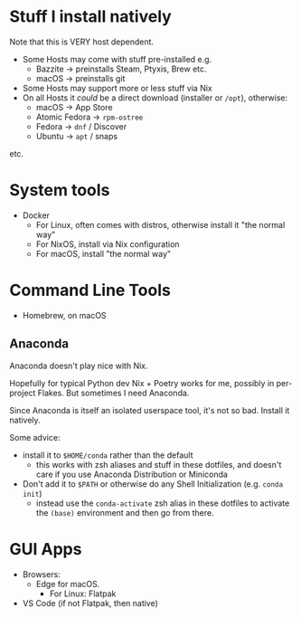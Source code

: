 # Stuff I install natively

Note that this is VERY host dependent.

- Some Hosts may come with stuff pre-installed e.g.
  - Bazzite -> preinstalls Steam, Ptyxis, Brew etc.
  - macOS -> preinstalls git
- Some Hosts may support more or less stuff via Nix
- On all Hosts it *could* be a direct download (installer or `/opt`), otherwise:
  - macOS -> App Store
  - Atomic Fedora -> `rpm-ostree`
  - Fedora -> `dnf` / Discover
  - Ubuntu -> `apt` / snaps

etc.

# System tools

- Docker
  - For Linux, often comes with distros, otherwise install it "the normal way"
  - For NixOS, install via Nix configuration
  - For macOS, install "the normal way"

# Command Line Tools

- Homebrew, on macOS

## Anaconda

Anaconda doesn't play nice with Nix.

Hopefully for typical Python dev Nix + Poetry works for me, possibly in per-project Flakes. But sometimes I need Anaconda.

Since Anaconda is itself an isolated userspace tool, it's not so bad. Install it natively.

Some advice:

- install it to `$HOME/conda` rather than the default
  - this works with zsh aliases and stuff in these dotfiles, and doesn't care if you use Anaconda Distribution or Miniconda
- Don't add it to `$PATH` or otherwise do any Shell Initialization (e.g. `conda init`)
  - instead use the `conda-activate` zsh alias in these dotfiles to activate the `(base)` environment and then go from there.

# GUI Apps

- Browsers:
  - Edge for macOS.
    - For Linux: Flatpak
- VS Code (if not Flatpak, then native)
